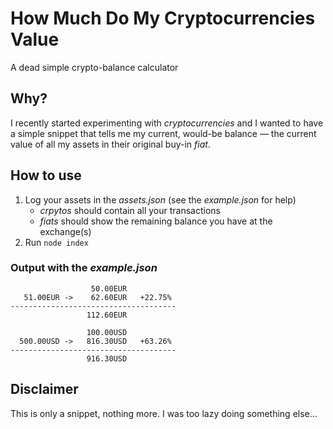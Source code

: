 # How Much Do My Cryptocurrencies Value

A dead simple crypto-balance calculator

## Why?

I recently started experimenting with _cryptocurrencies_ and I wanted to have a simple snippet that tells me my current, would-be balance — the current value of all my assets in their original buy-in _fiat_.

## How to use

1. Log your assets in the _assets.json_ (see the _example.json_ for help)
	- _crpytos_ should contain all your transactions
	- _fiats_ should show the remaining balance you have at the exchange(s)
2. Run `node index`

### Output with the _example.json_

```
                  50.00EUR
   51.00EUR ->    62.60EUR   +22.75%
-------------------------------------
                 112.60EUR

                 100.00USD
  500.00USD ->   816.30USD   +63.26%
-------------------------------------
                 916.30USD
```

## Disclaimer

This is only a snippet, nothing more. I was too lazy doing something else...
